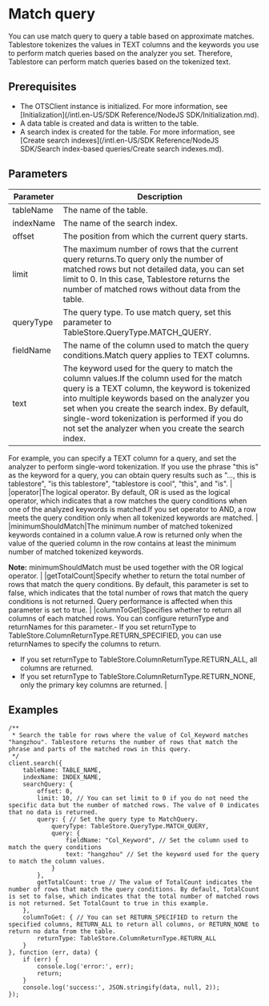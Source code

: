 # Match query

You can use match query to query a table based on approximate matches. Tablestore tokenizes the values in TEXT columns and the keywords you use to perform match queries based on the analyzer you set. Therefore, Tablestore can perform match queries based on the tokenized text.

## Prerequisites

-   The OTSClient instance is initialized. For more information, see [Initialization](/intl.en-US/SDK Reference/NodeJS SDK/Initialization.md).
-   A data table is created and data is written to the table.
-   A search index is created for the table. For more information, see [Create search indexes](/intl.en-US/SDK Reference/NodeJS SDK/Search index-based queries/Create search indexes.md).

## Parameters

|Parameter|Description|
|---------|-----------|
|tableName|The name of the table.|
|indexName|The name of the search index.|
|offset|The position from which the current query starts.|
|limit|The maximum number of rows that the current query returns.To query only the number of matched rows but not detailed data, you can set limit to 0. In this case, Tablestore returns the number of matched rows without data from the table. |
|queryType|The query type. To use match query, set this parameter to TableStore.QueryType.MATCH\_QUERY.|
|fieldName|The name of the column used to match the query conditions.Match query applies to TEXT columns. |
|text|The keyword used for the query to match the column values.If the column used for the match query is a TEXT column, the keyword is tokenized into multiple keywords based on the analyzer you set when you create the search index. By default, single-word tokenization is performed if you do not set the analyzer when you create the search index.

For example, you can specify a TEXT column for a query, and set the analyzer to perform single-word tokenization. If you use the phrase "this is" as the keyword for a query, you can obtain query results such as "..., this is tablestore", "is this tablestore", "tablestore is cool", "this", and "is". |
|operator|The logical operator. By default, OR is used as the logical operator, which indicates that a row matches the query conditions when one of the analyzed keywords is matched.If you set operator to AND, a row meets the query condition only when all tokenized keywords are matched. |
|minimumShouldMatch|The minimum number of matched tokenized keywords contained in a column value.A row is returned only when the value of the queried column in the row contains at least the minimum number of matched tokenized keywords.

**Note:** minimumShouldMatch must be used together with the OR logical operator. |
|getTotalCount|Specify whether to return the total number of rows that match the query conditions. By default, this parameter is set to false, which indicates that the total number of rows that match the query conditions is not returned. Query performance is affected when this parameter is set to true. |
|columnToGet|Specifies whether to return all columns of each matched rows. You can configure returnType and returnNames for this parameter.-   If you set returnType to TableStore.ColumnReturnType.RETURN\_SPECIFIED, you can use returnNames to specify the columns to return.
-   If you set returnType to TableStore.ColumnReturnType.RETURN\_ALL, all columns are returned.
-   If you set returnType to TableStore.ColumnReturnType.RETURN\_NONE, only the primary key columns are returned. |

## Examples

```
/**
 * Search the table for rows where the value of Col_Keyword matches "hangzhou". Tablestore returns the number of rows that match the phrase and parts of the matched rows in this query.
 */
client.search({
    tableName: TABLE_NAME,
    indexName: INDEX_NAME,
    searchQuery: {
        offset: 0,
        limit: 10, // You can set limit to 0 if you do not need the specific data but the number of matched rows. The valve of 0 indicates that no data is returned.
        query: { // Set the query type to MatchQuery.
            queryType: TableStore.QueryType.MATCH_QUERY,
            query: {
                fieldName: "Col_Keyword", // Set the column used to match the query conditions
                text: "hangzhou" // Set the keyword used for the query to match the column values.
            }
        },
        getTotalCount: true // The value of TotalCount indicates the number of rows that match the query conditions. By default, TotalCount is set to false, which indicates that the total number of matched rows is not returned. Set TotalCount to true in this example.
    },
    columnToGet: { // You can set RETURN_SPECIFIED to return the specified columns, RETURN_ALL to return all columns, or RETURN_NONE to return no data from the table.
        returnType: TableStore.ColumnReturnType.RETURN_ALL
    }
}, function (err, data) {
    if (err) {
        console.log('error:', err);
        return;
    }
    console.log('success:', JSON.stringify(data, null, 2));
});
```

